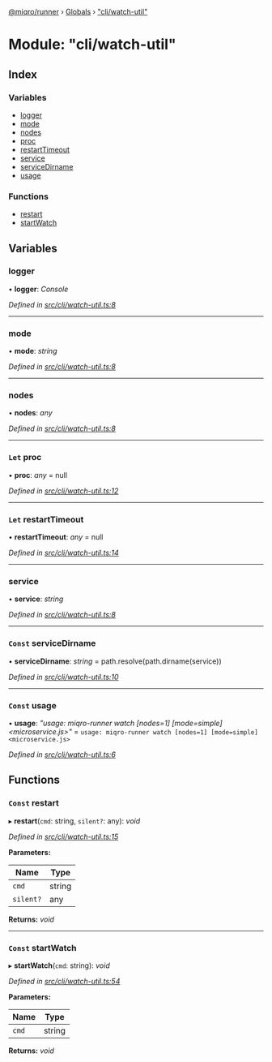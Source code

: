 [@miqro/runner](../README.md) › [Globals](../globals.md) › ["cli/watch-util"](_cli_watch_util_.md)

# Module: "cli/watch-util"

## Index

### Variables

* [logger](_cli_watch_util_.md#logger)
* [mode](_cli_watch_util_.md#mode)
* [nodes](_cli_watch_util_.md#nodes)
* [proc](_cli_watch_util_.md#let-proc)
* [restartTimeout](_cli_watch_util_.md#let-restarttimeout)
* [service](_cli_watch_util_.md#service)
* [serviceDirname](_cli_watch_util_.md#const-servicedirname)
* [usage](_cli_watch_util_.md#const-usage)

### Functions

* [restart](_cli_watch_util_.md#const-restart)
* [startWatch](_cli_watch_util_.md#const-startwatch)

## Variables

###  logger

• **logger**: *Console*

*Defined in [src/cli/watch-util.ts:8](https://github.com/claukers/miqro-runner/blob/c3a28f7/src/cli/watch-util.ts#L8)*

___

###  mode

• **mode**: *string*

*Defined in [src/cli/watch-util.ts:8](https://github.com/claukers/miqro-runner/blob/c3a28f7/src/cli/watch-util.ts#L8)*

___

###  nodes

• **nodes**: *any*

*Defined in [src/cli/watch-util.ts:8](https://github.com/claukers/miqro-runner/blob/c3a28f7/src/cli/watch-util.ts#L8)*

___

### `Let` proc

• **proc**: *any* = null

*Defined in [src/cli/watch-util.ts:12](https://github.com/claukers/miqro-runner/blob/c3a28f7/src/cli/watch-util.ts#L12)*

___

### `Let` restartTimeout

• **restartTimeout**: *any* = null

*Defined in [src/cli/watch-util.ts:14](https://github.com/claukers/miqro-runner/blob/c3a28f7/src/cli/watch-util.ts#L14)*

___

###  service

• **service**: *string*

*Defined in [src/cli/watch-util.ts:8](https://github.com/claukers/miqro-runner/blob/c3a28f7/src/cli/watch-util.ts#L8)*

___

### `Const` serviceDirname

• **serviceDirname**: *string* = path.resolve(path.dirname(service))

*Defined in [src/cli/watch-util.ts:10](https://github.com/claukers/miqro-runner/blob/c3a28f7/src/cli/watch-util.ts#L10)*

___

### `Const` usage

• **usage**: *"usage: miqro-runner watch [nodes=1] [mode=simple] <microservice.js>"* = `usage: miqro-runner watch [nodes=1] [mode=simple] <microservice.js>`

*Defined in [src/cli/watch-util.ts:6](https://github.com/claukers/miqro-runner/blob/c3a28f7/src/cli/watch-util.ts#L6)*

## Functions

### `Const` restart

▸ **restart**(`cmd`: string, `silent?`: any): *void*

*Defined in [src/cli/watch-util.ts:15](https://github.com/claukers/miqro-runner/blob/c3a28f7/src/cli/watch-util.ts#L15)*

**Parameters:**

Name | Type |
------ | ------ |
`cmd` | string |
`silent?` | any |

**Returns:** *void*

___

### `Const` startWatch

▸ **startWatch**(`cmd`: string): *void*

*Defined in [src/cli/watch-util.ts:54](https://github.com/claukers/miqro-runner/blob/c3a28f7/src/cli/watch-util.ts#L54)*

**Parameters:**

Name | Type |
------ | ------ |
`cmd` | string |

**Returns:** *void*
